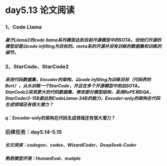 # day5.13 论文阅读

### 1、Code Llama

##### 基于Llama2的code llama系列模型达到目前开源模型中的SOTA。但他们开源的模型却是以code infilling为目标的。meta系的开源并没有训练的数据集和训练的细节。

### 2、StarCode、StarCode2

#####  采用代码数据集，Encoder的架构，以code infilling为训练目标（代码界的Bert），从头训练一个StarCode，并且在多个开源模型中到达SOTA。StarCode2采用更大的代码数据集，修改部分模型结构，采用RoPE和GQA，StarCoder2-15B能达到CodeLlama-34B的能力。Encoder-only的架构在代码生成领域还有很大潜力？

#### 	q：Encoder-only的架构在代码生成领域还有很大潜力？

### 后续任务：day5.14-5.15 

##### 论文阅读：codegen、codex、WizardCoder、DeepSeek-Coder

##### 熟悉模型评测：HumanEval、mutiple

